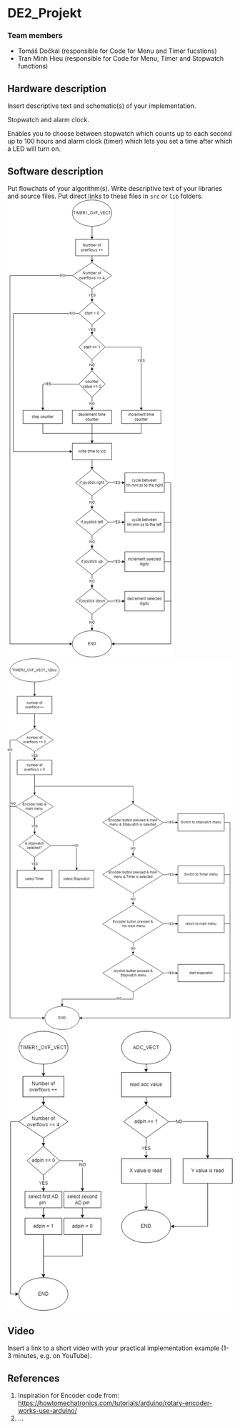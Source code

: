 # DE2_Projekt

### Team members

* Tomáš Dočkal (responsible for Code for Menu and Timer fucstions)
* Tran Minh Hieu (responsible for Code for Menu, Timer and Stopwatch functions)

## Hardware description

Insert descriptive text and schematic(s) of your implementation.

Stopwatch and alarm clock.

Enables you to choose between stopwatch which counts up to each second up to 100 hours and alarm clock (timer) which lets you set a time after which a LED will turn on.

## Software description

Put flowchats of your algorithm(s). Write descriptive text of your libraries and source files. Put direct links to these files in `src` or `lib` folders.
 ![flowchart](images/TIMER1.1_flowchart.png)
 ![flowchart](images/TIMER2_flowchart.png)
 ![flowchart](images/VECT_flowchart.png)
## Video

Insert a link to a short video with your practical implementation example (1-3 minutes, e.g. on YouTube).

## References

1. Inspiration for Encoder code from: https://howtomechatronics.com/tutorials/arduino/rotary-encoder-works-use-arduino/
2. ...
